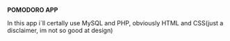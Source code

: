 **POMODORO APP**

In this app i´ll certally use MySQL and PHP, obviously HTML and CSS(just a disclaimer, im not so good at design)